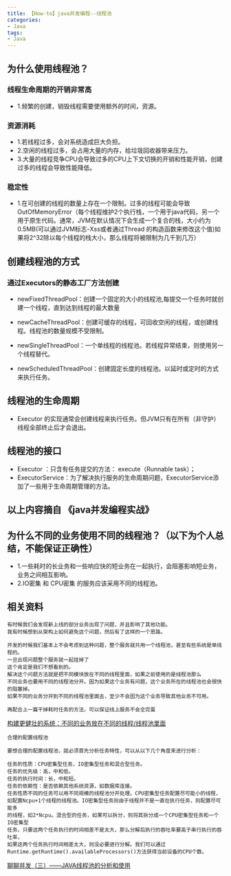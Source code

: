 ```yaml
---
title: 【How-to】java并发编程--线程池
categories: 
- Java
tags:
- Java
---
```



## 为什么使用线程池？

### 线程生命周期的开销非常高

* 1.频繁的创建，销毁线程需要使用额外的时间，资源。

### 资源消耗

* 1.若线程过多，会对系统造成巨大负担。
* 2.空闲的线程过多，会占用大量的内存，给垃圾回收器带来压力。
* 3.大量的线程竞争CPU会导致过多的CPU上下文切换的开销和性能开销，创建过多的线程会导致性能降低。

### 稳定性

* 1.在可创建的线程的数量上存在一个限制。过多的线程可能会导致OutOfMemoryError（每个线程维护2个执行栈，一个用于java代码，另一个用于原生代码。通常，JVM在默认情况下会生成一个复合的栈，大小约为0.5MB(可以通过JVM标志-Xss或者通过Thread 的构造函数来修改这个值)如果将2^32除以每个线程的栈大小，那么线程将被限制为几千到几万）

## 创建线程池的方式

### 通过Executors的静态工厂方法创建

* newFixedThreadPool：创建一个固定的大小的线程池,每提交一个任务时就创建一个线程，直到达到线程的最大数量

* newCacheThreadPool：创建可缓存的线程，可回收空闲的线程，或创建线程。线程池的数量规模不受限制。

* newSingleThreadPool：一个单线程的线程池。若线程异常结束，则使用另一个线程替代。

* newScheduledThreadPool：创建固定长度的线程池。以延时或定时的方式来执行任务。

## 线程池的生命周期

* Executor 的实现通常会创建线程来执行任务。但JVM只有在所有（非守护）线程全部终止后才会退出。

## 线程池的接口

* Executor ：只含有任务提交的方法： execute（Runnable task）；
* ExecutorService：为了解决执行服务的生命周期问题，ExecutorService添加了一些用于生命周期管理的方法。

## 以上内容摘自 《java并发编程实战》

## 为什么不同的业务使用不同的线程池？（以下为个人总结，不能保证正确性）

* 1.一些耗时的长业务和一些响应快的短业务在一起执行，会阻塞影响短业务，业务之间相互影响。
* 2.IO密集 和 CPU密集 的服务应该采用不同的线程池。

## 相关资料

```
有时候我们会发现新上线的部分业务出现了问题，并且影响了其他功能。
我有时候想到从架构上如何避免这个问题，然后有了这样的一个思路。
 
开发的时候我们基本上不会考虑到这种问题，整个服务就共用一个线程池，甚至有些系统是单线程的。
一旦出现问题整个服务就一起挂掉了
这个肯定是我们不想看到的。
解决这个问题方法就是把不同模块放在不同的线程里面，如果之前使用的是线程池那么 
不同业务也要用不同的线程池分开。因为如果这个业务有问题，这个业务所在的线程池也会很快的阻塞掉。
如果不同的业务分开到不同的线程池里面去，至少不会因为这个业务导致其他业务不可用。
 
再配合上一篇干掉耗时任务的方法，可以保证线上服务不会全完蛋
```

[构建更健壮的系统：不同的业务放在不同的线程/线程池里面](http://freyja.iteye.com/blog/2394895)

```
合理的配置线程池

要想合理的配置线程池，就必须首先分析任务特性，可以从以下几个角度来进行分析：

任务的性质：CPU密集型任务，IO密集型任务和混合型任务。
任务的优先级：高，中和低。
任务的执行时间：长，中和短。
任务的依赖性：是否依赖其他系统资源，如数据库连接。
任务性质不同的任务可以用不同规模的线程池分开处理。CPU密集型任务配置尽可能小的线程，
如配置Ncpu+1个线程的线程池。IO密集型任务则由于线程并不是一直在执行任务，则配置尽可能多
的线程，如2*Ncpu。混合型的任务，如果可以拆分，则将其拆分成一个CPU密集型任务和一个IO密集型
任务，只要这两个任务执行的时间相差不是太大，那么分解后执行的吞吐率要高于串行执行的吞吐率，
如果这两个任务执行时间相差太大，则没必要进行分解。我们可以通过
Runtime.getRuntime().availableProcessors()方法获得当前设备的CPU个数。
```

[聊聊并发（三）——JAVA线程池的分析和使用](http://www.infoq.com/cn/articles/java-threadPool)
